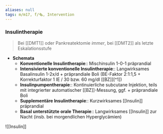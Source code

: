 ```yaml
---
aliases: null
tags: m/m17, f/🗞️, Intervention
---
```

### Insulintherapie
> Bei [[DMT1]] oder Pankreatektomie *immer*, bei [[DMT2]] als letzte Eskalationsstufe
- **Schemata**
	- **Konventionelle Insulintherapie**:: Mischinsulin 1-0-1 präprandial
	- **Intensivierte konventionelle Insulintherapie**:: Langwirksames Basalinsulin 1-2x/d + präprandiale Boli (BE-Faktor 2:1:1,5 + Korrekturfaktor 1 IE / 30 bzw. 60 mg/dl [[BZ]][^1])
	- **Insulinpumpentherapie**:: Kontinuierliche subcutane Injektion, teils mit integrierter automatischer [[BZ]]-Messung, ggf. + präprandiale Boli
	- **Supplementäre Insulintherapie**:: Kurzwirksames [[Insulin]] präprandial
	- **Basal unterstützte orale Therapie**:: Langwirksames [[Insulin]] zur Nacht (insb. bei morgendlichen Hyperglycämien)

![[Insulin]]